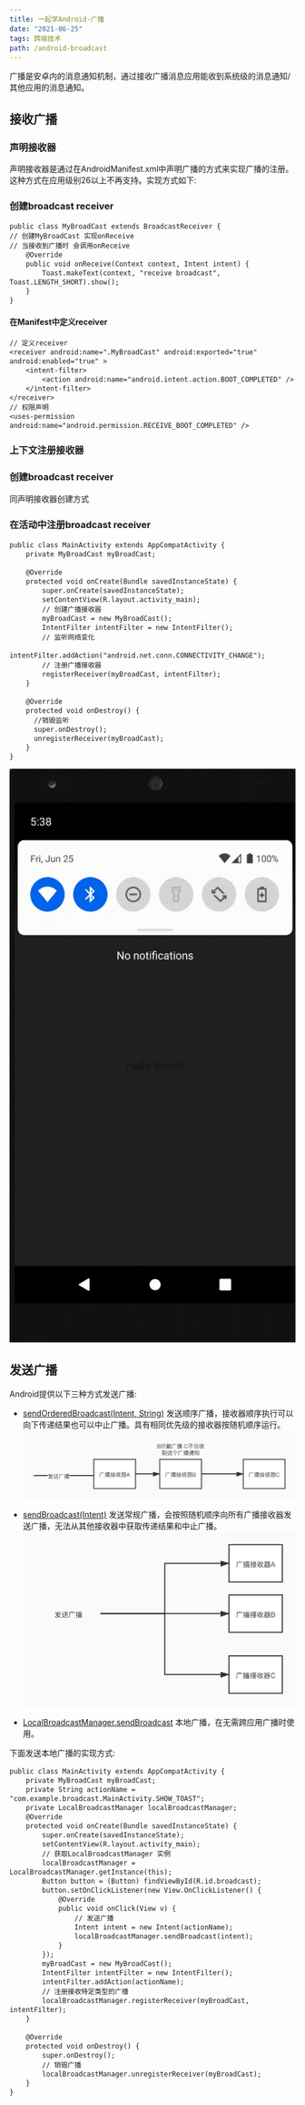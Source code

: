 ```yaml
---
title: 一起学Android-广播 
date: "2021-06-25"  
tags: 跨端技术
path: /android-broadcast
---
```


广播是安卓内的消息通知机制，通过接收广播消息应用能收到系统级的消息通知/其他应用的消息通知。

## 接收广播

### 声明接收器
声明接收器是通过在AndroidManifest.xml中声明广播的方式来实现广播的注册。这种方式在应用级别26以上不再支持。实现方式如下:  

### 创建broadcast receiver


    public class MyBroadCast extends BroadcastReceiver {
    // 创建MyBroadCast 实现onReceive 
    // 当接收到广播时 会调用onReceive
        @Override
        public void onReceive(Context context, Intent intent) {
            Toast.makeText(context, "receive broadcast", Toast.LENGTH_SHORT).show();
        }
    }

#### 在Manifest中定义receiver

    // 定义receiver
    <receiver android:name=".MyBroadCast" android:exported="true" android:enabled="true" >
        <intent-filter>
            <action android:name="android.intent.action.BOOT_COMPLETED" />
        </intent-filter>
    </receiver>
    // 权限声明
    <uses-permission android:name="android.permission.RECEIVE_BOOT_COMPLETED" />
### 上下文注册接收器

### 创建broadcast receiver
同声明接收器创建方式

### 在活动中注册broadcast receiver

    public class MainActivity extends AppCompatActivity {
        private MyBroadCast myBroadCast;

        @Override
        protected void onCreate(Bundle savedInstanceState) {
            super.onCreate(savedInstanceState);
            setContentView(R.layout.activity_main);
            // 创建广播接收器
            myBroadCast = new MyBroadCast();
            IntentFilter intentFilter = new IntentFilter();
            // 监听网络变化
            intentFilter.addAction("android.net.conn.CONNECTIVITY_CHANGE");
            // 注册广播接收器
            registerReceiver(myBroadCast, intentFilter);
        }

        @Override
        protected void onDestroy() {
          //销毁监听
          super.onDestroy();
          unregisterReceiver(myBroadCast);
        }
    }
 
![接收广播](./AndroidBroadCast/showBroadCast.gif) 

## 发送广播
Android提供以下三种方式发送广播: 
* [sendOrderedBroadcast(Intent, String)](https://developer.android.com/reference/android/content/Context#sendOrderedBroadcast(android.content.Intent,%20java.lang.String)) 发送顺序广播，接收器顺序执行可以向下传递结果也可以中止广播。具有相同优先级的接收器按随机顺序运行。 
![顺序广播](./AndroidBroadCast/orderedBroadCast.jpg)  

* [sendBroadcast(Intent)](https://developer.android.com/reference/android/content/Context#sendBroadcast(android.content.Intent)) 发送常规广播，会按照随机顺序向所有广播接收器发送广播，无法从其他接收器中获取传递结果和中止广播。  
![普通广播](./AndroidBroadCast/normalBroadCast.jpg)  
* [LocalBroadcastManager.sendBroadcast](https://developer.android.com/reference/androidx/localbroadcastmanager/content/LocalBroadcastManager#sendBroadcast(android.content.Intent)) 本地广播，在无需跨应用广播时使用。

下面发送本地广播的实现方式:  


    public class MainActivity extends AppCompatActivity {
        private MyBroadCast myBroadCast;
        private String actionName = "com.example.broadcast.MainActivity.SHOW_TOAST";
        private LocalBroadcastManager localBroadcastManager;
        @Override
        protected void onCreate(Bundle savedInstanceState) {
            super.onCreate(savedInstanceState);
            setContentView(R.layout.activity_main);
            // 获取LocalBroadcastManager 实例
            localBroadcastManager = LocalBroadcastManager.getInstance(this);
            Button button = (Button) findViewById(R.id.broadcast);
            button.setOnClickListener(new View.OnClickListener() {
                @Override
                public void onClick(View v) {
                    // 发送广播
                    Intent intent = new Intent(actionName);
                    localBroadcastManager.sendBroadcast(intent);
                }
            });
            myBroadCast = new MyBroadCast();
            IntentFilter intentFilter = new IntentFilter();
            intentFilter.addAction(actionName);
            // 注册接收特定类型的广播
            localBroadcastManager.registerReceiver(myBroadCast, intentFilter);
        }

        @Override
        protected void onDestroy() {
            super.onDestroy();
            // 销毁广播
            localBroadcastManager.unregisterReceiver(myBroadCast);
        }
    }












